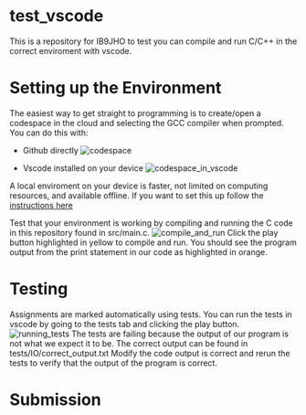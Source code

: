 # test_vscode
This is a repository for IB9JHO to test you can compile and run C/C++ in the correct enviroment with vscode.

# Setting up the Environment

The easiest way to get straight to programming is to create/open a codespace in the cloud and selecting the GCC compiler
when prompted. 
You can do this with:

+ Github directly
![codespace](https://github.com/Aurashk/test_vscode/assets/9390150/3e4bd62e-12dc-4cd6-a924-34e7c5acef85)

+ Vscode installed on your device
![codespace_in_vscode](https://github.com/Aurashk/test_vscode/assets/9390150/61e950e5-237c-40c1-8062-e62d7f535b59)

A local enviroment on your device is faster, not limited on computing resources, and available offline. 
If you want to set this up follow the [instructions here](https://github.com/Aurashk/test_vscode/files/12751241/Configuring.vscode.for.local.use.pdf)

Test that your environment is working by compiling and running the C code in this repository found in src/main.c.
![compile_and_run](https://github.com/Aurashk/test_vscode/assets/9390150/6ba50f14-55fe-465d-ba9e-186118b39586)
Click the play button highlighted in yellow to compile and run. You should see the program output from the print
statement in our code as highlighted in orange. 

# Testing
Assignments are marked automatically using tests. You can run the tests in vscode by going to the tests tab and clicking the play button.
![running_tests](https://github.com/Aurashk/test_vscode/assets/9390150/bd73917c-e4c0-43f4-bc28-e4920f088b3a)
The tests are failing because the output of our program is not what we expect it to be. The correct output can be found in tests/IO/correct_output.txt
Modify the code output is correct and rerun the tests to verify that the output of the program is correct.

# Submission


